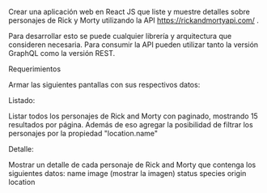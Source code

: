 Crear una aplicación web en React JS que liste y muestre detalles sobre personajes de Rick y Morty utilizando la API https://rickandmortyapi.com/ . 

Para desarrollar esto se puede cualquier librería y arquitectura que consideren necesaria. Para consumir la API pueden utilizar tanto la versión GraphQL como la versión REST.

Requerimientos

Armar las siguientes pantallas con sus respectivos datos:

Listado:

Listar todos los personajes de Rick and Morty con paginado, mostrando 15 resultados por página. Además de eso agregar la posibilidad de filtrar los personajes por la propiedad "location.name"

Detalle:

Mostrar un detalle de cada personaje de Rick and Morty que contenga los siguientes datos:
name
image (mostrar la imagen)
status
species
origin
location

